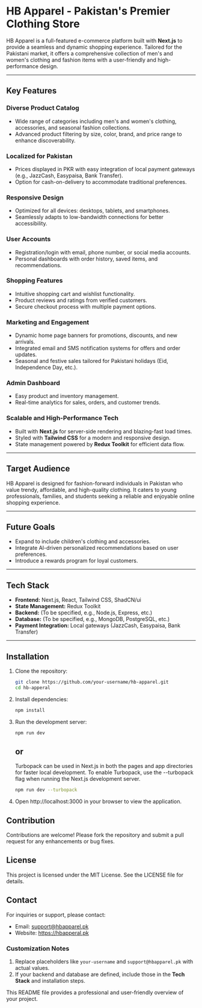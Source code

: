 # HB Apparel - Pakistan's Premier Clothing Store

HB Apparel is a full-featured e-commerce platform built with **Next.js** to provide a seamless and dynamic shopping experience. Tailored for the Pakistani market, it offers a comprehensive collection of men's and women's clothing and fashion items with a user-friendly and high-performance design.

---

## Key Features

### Diverse Product Catalog

- Wide range of categories including men's and women's clothing, accessories, and seasonal fashion collections.
- Advanced product filtering by size, color, brand, and price range to enhance discoverability.

### Localized for Pakistan

- Prices displayed in PKR with easy integration of local payment gateways (e.g., JazzCash, Easypaisa, Bank Transfer).
- Option for cash-on-delivery to accommodate traditional preferences.

### Responsive Design

- Optimized for all devices: desktops, tablets, and smartphones.
- Seamlessly adapts to low-bandwidth connections for better accessibility.

### User Accounts

- Registration/login with email, phone number, or social media accounts.
- Personal dashboards with order history, saved items, and recommendations.

### Shopping Features

- Intuitive shopping cart and wishlist functionality.
- Product reviews and ratings from verified customers.
- Secure checkout process with multiple payment options.

### Marketing and Engagement

- Dynamic home page banners for promotions, discounts, and new arrivals.
- Integrated email and SMS notification systems for offers and order updates.
- Seasonal and festive sales tailored for Pakistani holidays (Eid, Independence Day, etc.).

### Admin Dashboard

- Easy product and inventory management.
- Real-time analytics for sales, orders, and customer trends.

### Scalable and High-Performance Tech

- Built with **Next.js** for server-side rendering and blazing-fast load times.
- Styled with **Tailwind CSS** for a modern and responsive design.
- State management powered by **Redux Toolkit** for efficient data flow.

---

## Target Audience

HB Apparel is designed for fashion-forward individuals in Pakistan who value trendy, affordable, and high-quality clothing. It caters to young professionals, families, and students seeking a reliable and enjoyable online shopping experience.

---

## Future Goals

- Expand to include children's clothing and accessories.
- Integrate AI-driven personalized recommendations based on user preferences.
- Introduce a rewards program for loyal customers.

---

## Tech Stack

- **Frontend:** Next.js, React, Tailwind CSS, ShadCN/ui
- **State Management:** Redux Toolkit
- **Backend:** (To be specified, e.g., Node.js, Express, etc.)
- **Database:** (To be specified, e.g., MongoDB, PostgreSQL, etc.)
- **Payment Integration:** Local gateways (JazzCash, Easypaisa, Bank Transfer)

---

## Installation

1. Clone the repository:
   ```bash
   git clone https://github.com/your-username/hb-apparel.git
   cd hb-apperal
   ```
2. Install dependencies:

   ```bash
   npm install
   ```

3. Run the development server:

   ```bash
   npm run dev
   ```

   ## or

   Turbopack can be used in Next.js in both the pages and app directories for faster local development. To enable Turbopack, use the --turbopack flag when running the Next.js development server.

   ```bash
   npm run dev --turbopack
   ```

4. Open http://localhost:3000 in your browser to view the application.

## Contribution

Contributions are welcome! Please fork the repository and submit a pull request for any enhancements or bug fixes.

## License

This project is licensed under the MIT License. See the LICENSE file for details.

## Contact

For inquiries or support, please contact:

- Email: support@hbapparel.pk
- Website: https://hbapperal.pk

### Customization Notes

1. Replace placeholders like `your-username` and `support@hbapparel.pk` with actual values.
2. If your backend and database are defined, include those in the **Tech Stack** and installation steps.

This README file provides a professional and user-friendly overview of your project.
